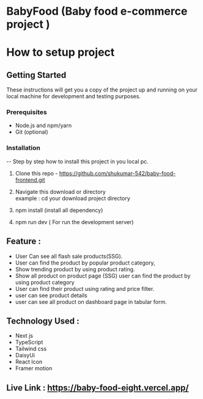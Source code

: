 # BabyFood (Baby food e-commerce project )

# How to setup project 
## Getting Started

These instructions will get you a copy of the project up and running on your local machine for development and testing purposes.


### Prerequisites


- Node.js and npm/yarn
- Git (optional)


### Installation

-- Step by step how to install this project in you local pc.
1. Clone this repo - https://github.com/shukumar-542/baby-food-frontend.git

2. Navigate this download or directory  
  example : cd your download project directory

3. npm install (install all dependency)

5. npm run dev ( For run the development server)



## Feature : 

- User Can see all flash sale products(SSG).
- User can find the product by popular product category,
- Show trending product by using product rating.
- Show all product on product page (SSG) user can find the product by using product category
- User can find their product using rating and price filter.
- user can see product details 
- user can see all product on dashboard page in tabular form.

## Technology Used  :

- Next js 
- TypeScript
- Tailwind css
- DaisyUi 
- React Icon
- Framer motion

## Live Link : https://baby-food-eight.vercel.app/